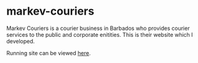 # markev-couriers

Markev Couriers is a courier business in Barbados who provides courier services to the public and corporate enitities. This is their website which I developed.

Running site can be viewed [here](http://markevcouriers.com/).
